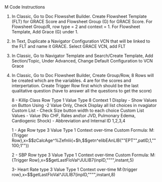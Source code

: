 M Code Instructions

1) In Classic, Go to Doc Flowsshet Builder. Create Flowsheet Template (FLT) for GRACE Score and Flowsheet Group (G) for GRACE Score. For Flowsheet Group/R, row type = 2 and context = 1. For Flowsheet Template, Add Grace (G) under 1. 
2) In Text, Duplicate a Navigator Configuration VCN that will be linked to the FLT and name it GRACE. Select GRACE VCN, add FLT
3) In Classic, Go to Navigator Template and Search/Create Template, Add Section/Topic, Under Advanced, Change Default Configuration to VCN Grace

4) In Classic, Go to Doc Flowsheet Builder, Create Group/Row, 8 Rows will be created which are the variables. 4 are for the scores and interpertation.
   Create Trigger Row first which should be the last qualitative question (have to answer all the questions to get the score)

   
   8 - Killip Class Row Type 1 Value Type 8 Context 1
       Display - Show Values on Button Using -2 Value Only, Check Display all list choices in nvagiator
       Custom List - Check Size button width to each choice
       Custom List Values - Value (No CHF, Rales and\or JVD, Pulmonary Edema, Cardiogenic Shock)
                          - Abbreviation and Internal ID 1,2,3,4
   
   1 - Age Row type 3 Value Type 1 Context over-time
       Custom Formula: M:{Trigger Row},x=$$zCalcAge^%Zefnlii(+$h,$$getn^elibEAnLIB(""EPT"",patID,1,""100;1""))
   
   2 - SBP Row type 3 Value Type 1 Context over-time
       Custom Formula: M:{Trigger Row},x=$$getLastFloVal^JULIB7(inpID,"""",instant,5)
   
   3- Heart Rate type 3 Value Type 1 Context over-time
       M:{trigger row},x=$$getLastFloVal^JULIB7(inpID,"""",instant,8)
